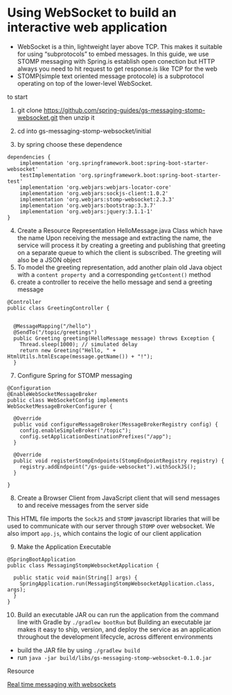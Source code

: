 # Using WebSocket to build an interactive web application

*  WebSocket is a thin, lightweight layer above TCP. This makes it suitable for using “subprotocols” to embed messages. In this guide, we use STOMP messaging with Spring.is establish open conection but HTTP always you need to hit request to get response.is like TCP for the web 
* STOMP(simple text oriented message protocole) is a subprotocol operating on top of the lower-level WebSocket. 

to start
1. git clone https://github.com/spring-guides/gs-messaging-stomp-websocket.git then unzip it
2. cd into gs-messaging-stomp-websocket/initial

3. by spring choose these dependence 

```
dependencies {
	implementation 'org.springframework.boot:spring-boot-starter-websocket'
	testImplementation 'org.springframework.boot:spring-boot-starter-test'
    implementation 'org.webjars:webjars-locator-core'
    implementation 'org.webjars:sockjs-client:1.0.2'
    implementation 'org.webjars:stomp-websocket:2.3.3'
    implementation 'org.webjars:bootstrap:3.3.7'
    implementation 'org.webjars:jquery:3.1.1-1'
}
```

4. Create a Resource Representation HelloMessage.java Class which have the name 
   Upon receiving the message and extracting the name, the service will process it by creating a greeting and publishing that greeting on a separate queue to which the client is subscribed. The greeting will also be a JSON object
5. To model the greeting representation, add another plain old Java object with a `content property `and a corresponding `getContent()` method
6. create a controller to receive the hello message and send a greeting message

```
@Controller
public class GreetingController {


  @MessageMapping("/hello")
  @SendTo("/topic/greetings")
  public Greeting greeting(HelloMessage message) throws Exception {
    Thread.sleep(1000); // simulated delay
    return new Greeting("Hello, " + HtmlUtils.htmlEscape(message.getName()) + "!");
  }
```

7. Configure Spring for STOMP messaging

```
@Configuration
@EnableWebSocketMessageBroker
public class WebSocketConfig implements WebSocketMessageBrokerConfigurer {

  @Override
  public void configureMessageBroker(MessageBrokerRegistry config) {
    config.enableSimpleBroker("/topic");
    config.setApplicationDestinationPrefixes("/app");
  }

  @Override
  public void registerStompEndpoints(StompEndpointRegistry registry) {
    registry.addEndpoint("/gs-guide-websocket").withSockJS();
  }

}
```
8. Create a Browser Client from JavaScript client that will send messages to and receive messages from the server side

This HTML file imports the `SockJS` and `STOMP` javascript libraries that will be used to communicate with our server through `STOMP` over websocket. We also import `app.js`, which contains the logic of our client application

9. Make the Application Executable
```
@SpringBootApplication
public class MessagingStompWebsocketApplication {

  public static void main(String[] args) {
    SpringApplication.run(MessagingStompWebsocketApplication.class, args);
  }
}
```

10. Build an executable JAR
ou can run the application from the command line with Gradle by `./gradlew bootRun` but  Building an executable jar makes it easy to ship, version, and deploy the service as an application throughout the development lifecycle, across different environments
* build the JAR file by using `./gradlew build`
* run `java -jar build/libs/gs-messaging-stomp-websocket-0.1.0.jar`


Resource

[Real time messaging with websockets](https://spring.io/guides/gs/messaging-stomp-websocket/)
